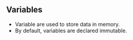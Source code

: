 ## Variables
- Variable are used to store data in memory.
- By default, variables are declared immutable.

